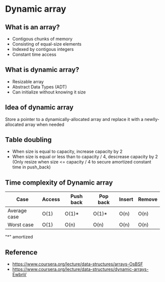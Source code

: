 # Dynamic array

## What is an array?

- Contigous chunks of memory
- Consisting of equal-size elements
- Indexed by contigous integers
- Constant time access

## What is dynamic array?

- Resizable array
- Abstract Data Types (ADT)
- Can initialize without knowing it size

## Idea of dynamic array

Store a pointer to a dynamically-allocated array and replace it with a newlly-allocated array when needed

## Table doubling

- When size is equal to capacity, increase capacity by 2
- When size is equal or less than to capacity / 4, descrease capacity by 2 (Only resize when size <= capacity / 4 to secure amortized constant time in push_back)

## Time complexity of Dynamic array

| Case         | Access | Push back | Pop back | Insert | Remove |
| ------------ | ------ | --------- | -------- | ------ | ------ |
| Average case | O(1)   | O(1)\*    | O(1)\*   | O(n)   | O(n)   |
| Worst case   | O(1)   | O(n)      | O(n)     | O(n)   | O(n)   |

"\*" amortized

## Reference

- https://www.coursera.org/lecture/data-structures/arrays-OsBSF
- https://www.coursera.org/lecture/data-structures/dynamic-arrays-EwbnV
